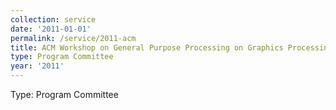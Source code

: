 ```yaml
---
collection: service
date: '2011-01-01'
permalink: /service/2011-acm
title: ACM Workshop on General Purpose Processing on Graphics Processing Units
type: Program Committee
year: '2011'
---
```


Type: Program Committee

